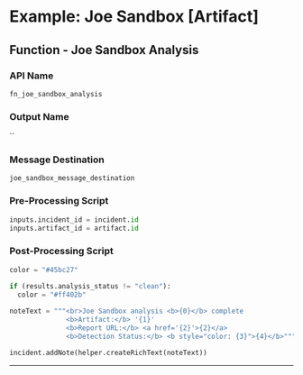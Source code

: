 <!--
    DO NOT MANUALLY EDIT THIS FILE
    THIS FILE IS AUTOMATICALLY GENERATED WITH resilient-sdk codegen
-->

# Example: Joe Sandbox [Artifact]

## Function - Joe Sandbox Analysis

### API Name
`fn_joe_sandbox_analysis`

### Output Name
``

### Message Destination
`joe_sandbox_message_destination`

### Pre-Processing Script
```python
inputs.incident_id = incident.id
inputs.artifact_id = artifact.id
```

### Post-Processing Script
```python
color = "#45bc27"

if (results.analysis_status != "clean"):
  color = "#ff402b"
  
noteText = """<br>Joe Sandbox analysis <b>{0}</b> complete
              <b>Artifact:</b> '{1}'
              <b>Report URL:</b> <a href='{2}'>{2}</a>
              <b>Detection Status:</b> <b style="color: {3}">{4}</b>""".format(results.analysis_report_name, artifact.value, results.analysis_report_url, color, results.analysis_status)

incident.addNote(helper.createRichText(noteText))
```

---

